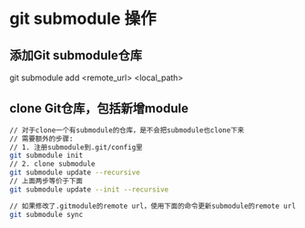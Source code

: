 # git submodule 操作
## 添加Git submodule仓库
git submodule add <remote_url> <local_path>

## clone Git仓库，包括新增module

```bash
// 对于clone一个有submodule的仓库，是不会把submodule也clone下来
// 需要额外的步骤:
// 1. 注册submodule到.git/config里
git submodule init
// 2. clone submodule
git submodule update --recursive
// 上面两步等价于下面
git submodule update --init --recursive

// 如果修改了.gitmodule的remote url，使用下面的命令更新submodule的remote url
git submodule sync
```
